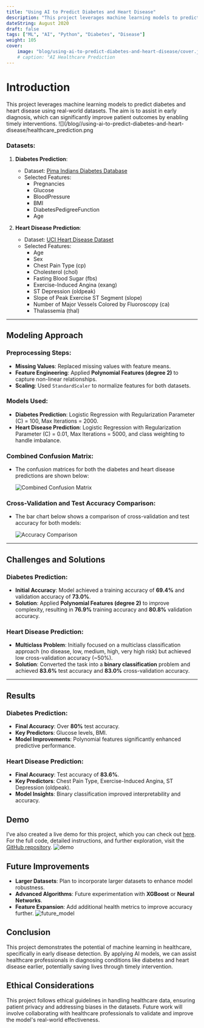 ```yaml
---
title: "Using AI to Predict Diabetes and Heart Disease"
description: "This project leverages machine learning models to predict diabetes and heart disease using real-world datasets."
dateString: August 2020
draft: false
tags: ["ML", "AI", "Python", "Diabetes", "Disease"]
weight: 105
cover:
    image: "blog/using-ai-to-predict-diabetes-and-heart-disease/cover.jpeg"
    # caption: "AI Healthcare Prediction
---
```


# Introduction

This project leverages machine learning models to predict diabetes and heart disease using real-world datasets. The aim is to assist in early diagnosis, which can significantly improve patient outcomes by enabling timely interventions.
![](/blog//using-ai-to-predict-diabetes-and-heart-disease/healthcare_prediction.png

### Datasets:
1. **Diabetes Prediction**:
   - Dataset: [Pima Indians Diabetes Database](https://www.kaggle.com/uciml/pima-indians-diabetes-database)
   - Selected Features:
     - Pregnancies
     - Glucose
     - BloodPressure
     - BMI
     - DiabetesPedigreeFunction
     - Age

2. **Heart Disease Prediction**:
   - Dataset: [UCI Heart Disease Dataset](https://archive.ics.uci.edu/ml/datasets/heart+disease)
   - Selected Features:
     - Age
     - Sex
     - Chest Pain Type (cp)
     - Cholesterol (chol)
     - Fasting Blood Sugar (fbs)
     - Exercise-Induced Angina (exang)
     - ST Depression (oldpeak)
     - Slope of Peak Exercise ST Segment (slope)
     - Number of Major Vessels Colored by Fluoroscopy (ca)
     - Thalassemia (thal)

---

## Modeling Approach

### Preprocessing Steps:
- **Missing Values**: Replaced missing values with feature means.
- **Feature Engineering**: Applied **Polynomial Features (degree 2)** to capture non-linear relationships.
- **Scaling**: Used `StandardScaler` to normalize features for both datasets.

### Models Used:
- **Diabetes Prediction**: Logistic Regression with Regularization Parameter (C) = 100, Max Iterations = 2000.
- **Heart Disease Prediction**: Logistic Regression with Regularization Parameter (C) = 0.01, Max Iterations = 5000, and class weighting to handle imbalance.

### Combined Confusion Matrix:
- The confusion matrices for both the diabetes and heart disease predictions are shown below:
  
  ![Combined Confusion Matrix](/blog//using-ai-to-predict-diabetes-and-heart-disease/confusion_matrices.png)

### Cross-Validation and Test Accuracy Comparison:
- The bar chart below shows a comparison of cross-validation and test accuracy for both models:
  
  ![Accuracy Comparison](/blog//using-ai-to-predict-diabetes-and-heart-disease/accuracy_comparison.png)
---

## Challenges and Solutions

### Diabetes Prediction:
- **Initial Accuracy**: Model achieved a training accuracy of **69.4%** and validation accuracy of **73.0%**.
- **Solution**: Applied **Polynomial Features (degree 2)** to improve complexity, resulting in **76.9%** training accuracy and **80.8%** validation accuracy.

### Heart Disease Prediction:
- **Multiclass Problem**: Initially focused on a multiclass classification approach (no disease, low, medium, high, very high risk) but achieved low cross-validation accuracy (~50%).
- **Solution**: Converted the task into a **binary classification** problem and achieved **83.6%** test accuracy and **83.0%** cross-validation accuracy.

---

## Results

### Diabetes Prediction:
- **Final Accuracy**: Over **80%** test accuracy.
- **Key Predictors**: Glucose levels, BMI.
- **Model Improvements**: Polynomial features significantly enhanced predictive performance.

### Heart Disease Prediction:
- **Final Accuracy**: Test accuracy of **83.6%**.
- **Key Predictors**: Chest Pain Type, Exercise-Induced Angina, ST Depression (oldpeak).
- **Model Insights**: Binary classification improved interpretability and accuracy.

## Demo

I’ve also created a live demo for this project, which you can check out [here](https://healthpredictai-c0e8362f9e79.herokuapp.com/). For the full code, detailed instructions, and further exploration, visit the [GitHub repository](https://github.com/Ransometech/HealthPredictAI).
![demo](/blog//using-ai-to-predict-diabetes-and-heart-disease/img1.png)

## Future Improvements

- **Larger Datasets**: Plan to incorporate larger datasets to enhance model robustness.
- **Advanced Algorithms**: Future experimentation with **XGBoost** or **Neural Networks**.
- **Feature Expansion**: Add additional health metrics to improve accuracy further.
![future_model](/blog//using-ai-to-predict-diabetes-and-heart-disease/future_model.png)

## Conclusion
This project demonstrates the potential of machine learning in healthcare, specifically in early disease detection. By applying AI models, we can assist healthcare professionals in diagnosing conditions like diabetes and heart disease earlier, potentially saving lives through timely intervention.

## Ethical Considerations
This project follows ethical guidelines in handling healthcare data, ensuring patient privacy and addressing biases in the datasets. Future work will involve collaborating with healthcare professionals to validate and improve the model's real-world effectiveness.
